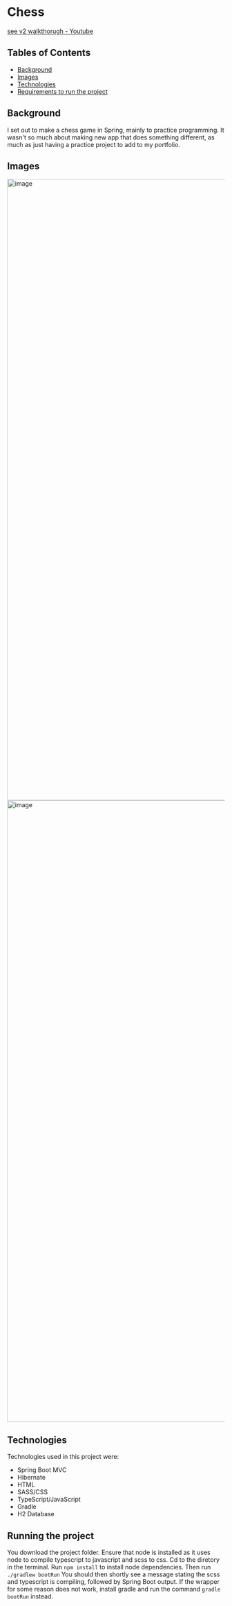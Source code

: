 # Chess
 [see v2 walkthorugh - Youtube](https://youtu.be/R3hvk7GSI5w)

 
 ## Tables of Contents

* [Background](#background)
* [Images](#images)
* [Technologies](#technologies)
* [Requirements to run the project](#running-the-project)


## Background
I set out to make a chess game in Spring, mainly to practice programming. It wasn't so much about making new app that does something different, as much as just having a practice project to add to my portfolio. 

## Images
<img width="1440" alt="image" src="https://user-images.githubusercontent.com/38586415/128371710-83db9548-f420-469a-b94b-47b54411cd98.png">
<img width="1440" alt="image" src="https://user-images.githubusercontent.com/38586415/128371776-d904cd75-ac2d-46dd-a803-00ece9a35043.png">


## Technologies
Technologies used in this project were:
- Spring Boot MVC
- Hibernate
- HTML
- SASS/CSS
- TypeScript/JavaScript
- Gradle
- H2 Database

## Running the project
You download the project folder. Ensure that node is installed as it uses node to compile typescript to javascript and scss to css. Cd to the diretory in the terminal.
Run `npm install` to install node dependencies.
Then run `./gradlew bootRun`
You should then shortly see a message stating the scss and typescript is compiling, followed by Spring Boot output.
If the wrapper for some reason does not work, install gradle and run the command `gradle bootRun` instead.
